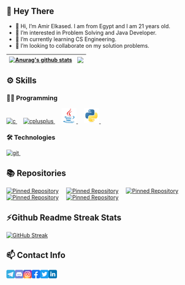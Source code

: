 ## 👋 Hey There 

- 👋 Hi, I’m Amir Elkased. I am from Egypt and I am 21 years old.
- 👀 I’m interested in Problem Solving and Java Developer. 
- 🌱 I’m currently learning CS Engineering.
- 💞️ I’m looking to collaborate on my solution problems.

| <a href="https://github.com/amirelkased/github-readme-stats"><img align="center" src="https://github-readme-stats.vercel.app/api?username=amirelkased&show_icons=true&include_all_commits=true&theme=blue-green&hide_border=true" alt="Anurag's github stats" /></a> | <a href="https://github.com/amirelkased/github-readme-stats"><img align="center" src="https://github-readme-stats.vercel.app/api/top-langs/?username=amirelkased&layout=compact&theme=buefy&hide_border=true" /></a> |
| ------------- | ------------- |






## ⚙ Skills


### 👨‍💻 Programming

<div align="left">
  <a href="https://www.cprogramming.com" target="_blank" rel="noreferrer"> <img src="https://raw.githubusercontent.com/arasgungore/arasgungore/main/icons/c.svg" alt="c" width="40" height="40" /> </a>
  &nbsp; &nbsp;
  <a href="https://www.cplusplus.com" target="_blank" rel="noreferrer"> <img src="https://raw.githubusercontent.com/arasgungore/arasgungore/main/icons/cplusplus.svg" alt="cplusplus" width="40" height="40" /> </a>
  &nbsp; &nbsp;
  <a href="https://www.java.com" target="_blank" rel="noreferrer"> <img src="https://raw.githubusercontent.com/devicons/devicon/master/icons/java/java-original.svg" alt="java" width="40" height="40" /> </a>
  &nbsp; &nbsp;
  <a href="https://www.python.org" target="_blank" rel="noreferrer"> <img src="https://raw.githubusercontent.com/devicons/devicon/master/icons/python/python-original.svg" alt="python" width="40" height="40" /> </a>
  &nbsp; &nbsp;
</div>



### 🛠 Technologies

<div align="left">
  <a href="https://git-scm.com" target="_blank" rel="noreferrer"> <img src="https://raw.githubusercontent.com/arasgungore/arasgungore/main/icons/git.svg" alt="git" width="40" height="40" /> </a>
  &nbsp;
</div>




## 📚 Repositories

[![Pinned Repository](https://github-readme-stats.vercel.app/api/pin/?username=amirelkased&repo=Bulls-and-Cows&theme=nightowl)](https://github.com/amirelkased/Bulls-and-Cows)
&nbsp; &nbsp;
[![Pinned Repository](https://github-readme-stats.vercel.app/api/pin/?username=amirelkased&repo=Amazing_Numbers&theme=nightowl)](https://github.com/amirelkased/Amazing_Numbers)
&nbsp; &nbsp;
[![Pinned Repository](https://github-readme-stats.vercel.app/api/pin/?username=amirelkased&repo=Cinema-Room-Manager&theme=nightowl)](https://github.com/amirelkased/Cinema-Room-Manager)
&nbsp; &nbsp;
[![Pinned Repository](https://github-readme-stats.vercel.app/api/pin/?username=amirelkased&repo=CoffeeMachine&theme=nightowl)](https://github.com/amirelkased/CoffeeMachine)
&nbsp; &nbsp;
[![Pinned Repository](https://github-readme-stats.vercel.app/api/pin/?username=amirelkased&repo=Simple-Tic-Tac-Toe&theme=nightowl)](https://github.com/amirelkased/Simple-Tic-Tac-Toe)


## ⚡Github Readme Streak Stats

[![GitHub Streak](https://streak-stats.demolab.com/?user=amirelkased&theme=github-dark)](https://git.io/streak-stats)

## 📫 Contact Info 

[<img align="left" width="22" alt="Amir Elkased on Telegram" src="https://raw.githubusercontent.com/edent/SuperTinyIcons/master/images/svg/telegram.svg">](https://t.me/amirelkased)
[<img align="left" width="22" alt="Amir Elkased on Discord" src="https://raw.githubusercontent.com/edent/SuperTinyIcons/master/images/svg/discord.svg">](https://discord.gg/amirelkased)
[<img align="left" width="22" alt="Amir Elkased on Instagram" src="https://raw.githubusercontent.com/edent/SuperTinyIcons/master/images/svg/instagram.svg">](https://instagram.com/amirelkased)
[<img align="left" width="22" alt="Amir Elkased on Facebook" src="https://raw.githubusercontent.com/edent/SuperTinyIcons/master/images/svg/facebook.svg">](https://facebook.com/amirelkased)
[<img align="left" width="22" alt="Amir Elkased on Twitter" src="https://raw.githubusercontent.com/edent/SuperTinyIcons/master/images/svg/twitter.svg">](https://twitter.com/amirelkased)
[<img align="left" width="22" alt="Amir Elkased on LinkedIn" src="https://raw.githubusercontent.com/edent/SuperTinyIcons/master/images/svg/linkedin.svg">](https://linkedin.com/in/amirelkased)
<br>

</b>

<!---
amirelkased/amirelkased is a ✨ special ✨ repository because its `README.md` (this file) appears on your GitHub profile.
You can click the Preview link to take a look at your changes.
--->
